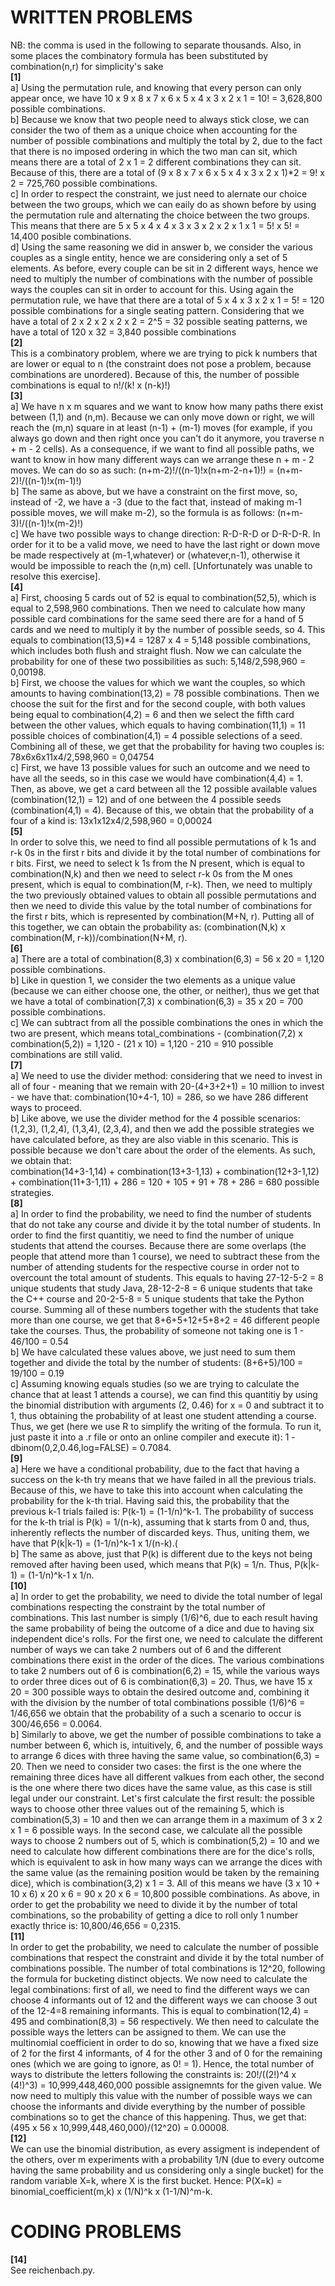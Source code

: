 # WRITTEN PROBLEMS
NB: the comma is used in the following to separate thousands. Also, in some places the combinatory formula has been substituted by combination(n,r) for simplicity's sake <br />
**[1]** <br />
  a] Using the permutation rule, and knowing that every person can only appear once, we have 10 x 9 x 8 x 7 x 6 x 5 x 4 x 3 x 2 x 1 = 10! = 3,628,800 possible combinations. <br />
  b] Because we know that two people need to always stick close, we can consider the two of them as a unique choice when accounting for the number of possible combinations and multiply the total by 2, due to the fact that there is no imposed ordering in which the two man can sit, which means there are a total of 2 x 1 = 2 different combinations they can sit. Because of this, there are a total of (9 x 8 x 7 x 6 x 5 x 4 x 3 x 2 x 1)*2 = 9! x 2 = 725,760 possible combinations. <br />
  c] In order to respect the constraint, we just need to alernate our choice between the two groups, which we can eaily do as shown before by using the permutation rule and alternating the choice between the two groups. This means that there are 5 x 5 x 4 x 4 x 3 x 3 x 2 x 2 x 1 x 1 = 5! x 5! = 14,400 posible combinations. <br />
  d] Using the same reasoning we did in answer b, we consider the various couples as a single entity, hence we are considering only a set of 5 elements. As before, every couple can be sit in 2 different ways, hence we need to multiply the number of combinations with the number of possible ways the couples can sit in order to account for this. Using again the permutation rule, we have that there are a total of 5 x 4 x 3 x 2 x 1 = 5! = 120 possible combinations for a single seating pattern. Considering that we have a total of 2 x 2 x 2 x 2 x 2 = 2^5 = 32 possible seating patterns, we have a total of 120 x 32 = 3,840 possible combinations  <br />
**[2]** <br />
  This is a combinatory problem, where we are trying to pick k numbers that are lower or equal to n (the constraint does not pose a problem, because combinations are unordered). Because of this, the number of possible combinations is equal to n!/(k! x (n-k)!) <br />
**[3]** <br />
  a] We have n x m squares and we want to know how many paths there exist between (1,1) and (n,m). Because we can only move down or right, we will reach the (m,n) square in at least (n-1) + (m-1) moves (for example, if you always go down and then right once you can't do it anymore, you traverse n + m - 2 cells). As a consequence, if we want to find all possible paths, we want to know in how many different ways can we arrange these n + m - 2 moves. We can do so as such: (n+m-2)!/((n-1)!x(n+m-2-n+1)!) = (n+m-2)!/((n-1)!x(m-1)!) <br />
  b] The same as above, but we have a constraint on the first move, so, instead of -2, we have a -3 (due to the fact that, instead of making m-1 possible moves, we will make m-2), so the formula is as follows: (n+m-3)!/((n-1)!x(m-2)!) <br />
  c]  We have two possible ways to change direction: R-D-R-D or D-R-D-R. In order for it to be a valid move, we need to have the last right or down move be made respectively at (m-1,whatever) or (whatever,n-1), otherwise it would be impossible to reach the (n,m) cell. [Unfortunately was unable to resolve this exercise]. <br />
**[4]** <br />
  a] First, choosing 5 cards out of 52 is equal to combination(52,5), which is equal to 2,598,960 combinations. Then we need to calculate how many possible card combinations for the same seed there are for a hand of 5 cards and we need to multiply it by the number of possible seeds, so 4. This equals to combination(13,5)*4 = 1287 x 4 = 5,148 possible combinations, which includes both flush and straight flush. Now we can calculate the probability for one of these two possibilities as such: 5,148/2,598,960 = 0,00198. <br />
  b] First, we choose the values for which we want the couples, so which amounts to having combination(13,2) = 78 possible combinations. Then we choose the suit for the first and for the second couple, with both values being equal to combination(4,2) = 6 and then we select the fifth card between the other values, which equals to having combination(11,1) = 11 possible choices of combination(4,1) = 4 possible selections of a seed. Combining all of these, we get that the probability for having two couples is: 78x6x6x11x4/2,598,960 = 0,04754  <br />
  c] First, we have 13 possible values for such an outcome and we need to have all the seeds, so in this case we would have combination(4,4) = 1. Then, as above, we get a card between all the 12 possible available values (combination(12,1) = 12) and of one between the 4 possible seeds (combination(4,1) = 4). Because of this, we obtain that the probability of a four of a kind is: 13x1x12x4/2,598,960 = 0,00024<br />
**[5]** <br />
  In order to solve this, we need to find all possible permutations of k 1s and r-k 0s in the first r bits and divide it by the total number of combinations for r bits. First, we need to select k 1s from the N present, which is equal to combination(N,k) and then we need to select r-k 0s from the M ones present, which is equal to combination(M, r-k). Then, we need to multiply the two previously obtained values to obtain all possible permutations and then we need to divide this value by the total number of combinations for the first r bits, which is represented by combination(M+N, r). Putting all of this together, we can obtain the probability as: (combination(N,k) x combination(M, r-k))/combination(N+M, r). <br />
**[6]** <br />
  a] There are a total of combination(8,3) x combination(6,3) = 56 x 20 = 1,120 possible combinations. <br />
  b] Like in question 1, we consider the two elements as a unique value (because we can either choose one, the other, or neither), thus we get that we have a total of combination(7,3) x combination(6,3) = 35 x 20 = 700 possible combinations. <br />
  c] We can subtract from all the possible combinations the ones in which the two are present, which means total_combinations - (combination(7,2) x combination(5,2)) = 1,120 - (21 x 10) = 1,120 - 210 = 910 possible combinations are still valid. <br />
**[7]** <br />
  a] We need to use the divider method: considering that we need to invest in all of four - meaning that we remain with 20-(4+3+2+1) = 10 million to invest - we have that: combination(10+4-1, 10) = 286, so we have 286 different ways to proceed. <br />
  b] Like above, we use the divider method for the 4 possible scenarios: (1,2,3), (1,2,4), (1,3,4), (2,3,4), and then we add the possible strategies we have calculated before, as they are also viable in this scenario. This is possible because we don't care about the order of the elements. As such, we obtain that:<br />
  combination(14+3-1,14) + combination(13+3-1,13) + combination(12+3-1,12) + combination(11+3-1,11) + 286 = 120 + 105 + 91 + 78 + 286 = 680 possible strategies. <br />
**[8]** <br />
  a] In order to find the probability, we need to find the number of students that do not take any course and divide it by the total number of students. In order to find the first quantitiy, we need to find the number of unique students that attend the courses. Because there are some overlaps (the people that attend more than 1 course), we need to subtract these from the number of attending students for the respective course in order not to overcount the total amount of students. This equals to having 27-12-5-2 = 8 unique students that study Java, 28-12-2-8 = 6 unique students that take the C++ course and 20-2-5-8 = 5 unique students that take the Python course. Summing all of these numbers together with the students that take more than one course, we get that 8+6+5+12+5+8+2 = 46 different people take the courses. Thus, the probability of someone not taking one is 1 - 46/100 = 0.54 <br />
  b] We have calculated these values above, we just need to sum them together and divide the total by the number of students: (8+6+5)/100 = 19/100 = 0.19 <br />
  c] Assuming knowing equals studies (so we are trying to calculate the chance that at least 1 attends a course), we can find this quantitiy by using the binomial distribution with arguments (2, 0.46) for x = 0 and subtract it to 1, thus obtaining the probability of at least one student attending a course. Thus, we get (here we use R to simplify the writing of the formula. To run it, just paste it into a .r file or onto an online compiler and execute it): 1 - dbinom(0,2,0.46,log=FALSE) = 0.7084. <br />
**[9]** <br />
  a] Here we have a conditional probability, due to the fact that having a success on the k-th try means that we have failed in all the previous trials. Because of this, we have to take this into account when calculating the probability for the k-th trial. Having said this, the probability that the previous k-1 trials failed is: P(k-1) = (1-1/n)^k-1. The probability of success for the k-th trial is P(k) = 1/(n-k), assuming that k starts from 0 and, thus, inherently reflects the number of discarded keys. Thus, uniting them, we have that P(k|k-1) = (1-1/n)^k-1 x 1/(n-k).(<br />
  b] The same as above, just that P(k) is different due to the keys not being removed after having been used, which means that P(k) = 1/n. Thus, P(k|k-1) = (1-1/n)^k-1 x 1/n. <br />
**[10]** <br />
  a] In order to get the probability, we need to divide the total number of legal combinations respecting the constraint by the total number of combinations. This last number is simply (1/6)^6, due to each result having the same probability of being the outcome of a dice and due to having six independent dice's rolls. For the first one, we need to calculate the different number of ways we can take 2 numbers out of 6 and the different combinations there exist in the order of the dices. The various combinations to take 2 numbers out of 6 is combination(6,2) = 15, while the various ways to order three dices out of 6 is combination(6,3) = 20. Thus, we have 15 x 20 = 300 possible ways to obtain the desired outcome and, combining it with the division by the number of total combinations possible (1/6)^6 = 1/46,656 we obtain that the probability of a such a scenario to occur is 300/46,656 = 0.0064. <br />
  b] Similarly to above, we get the number of possible combinations to take a number between 6, which is, intuitively, 6, and the number of possible ways to arrange 6 dices with three having the same value, so combination(6,3) = 20. Then we need to consider two cases: the first is the one where the remaining three dices have all different valkues from each other, the second is the one where there two dices have the same value, as this case is still legal under our constraint. Let's first calculate the first result: the possible ways to choose other three values out of the remaining 5, which is combination(5,3) = 10 and then we can arrange them in a maximum of 3 x 2 x 1 = 6 possible ways. In the second case, we calculate all the possible ways to choose 2 numbers out of 5, which is combination(5,2) = 10 and we need to calculate how different combinations there are for the dice's rolls, which is equivalent to ask in how many ways can we arrange the dices with the same value (as the remaining position would be taken by the remaining dice), which is combination(3,2) x 1 = 3. All of this means we have (3 x 10 + 10 x 6) x 20 x 6 = 90 x 20 x 6 = 10,800 possible combinations. As above, in order to get the probability we need to divide it by the number of total combinations, so the probability of getting a dice to roll only 1 number exactly thrice is: 10,800/46,656 = 0,2315.   <br />
**[11]** <br />
In order to get the probability, we need to calculate the number of possible combinations that respect the constraint and divide it by the total number of combinations possible. The number of total combinations is 12^20, following the formula for bucketing distinct objects. We now need to calculate the legal combinations: first of all, we need to find the different ways we can choose 4 informants out of 12 and the different ways we can choose 3 out of the 12-4=8 remaining informants. This is equal to combination(12,4) = 495 and combination(8,3) = 56 respectively. We then need to calculate the possible ways the letters can be assigned to them. We can use the multinomial coefficient in order to do so, knowing that we have a fixed size of 2 for the first 4 informants, of 4 for the other 3 and of 0 for the remaining ones (which we are going to ignore, as 0! = 1). Hence, the total number of ways to distribute the letters following the constraints is: 20!/((2!)^4 x (4!)^3) = 10,999,448,460,000 possible assignemnts for the given value. We now need to multiply this value with the number of possible ways we can choose the informants and divide everything by the number of possible combinations so to get the chance of this happening. Thus, we get that: <br />
(495 x 56 x 10,999,448,460,000)/(12^20) = 0.00008. <br />
**[12]** <br />
We can use the binomial distribution, as every assigment is independent of the others, over m experiments with a probability 1/N (due to every outcome having the same probability and us considering only a single bucket) for the random variable X=k, where X is the first bucket. Hence: P(X=k) = binomial_coefficient(m,k) x (1/N)^k x (1-1/N)^m-k.<br />
# CODING PROBLEMS
**[14]** <br />
See reichenbach.py.

